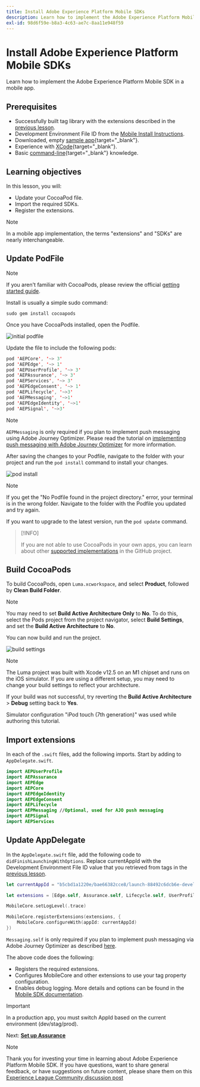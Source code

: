 ```yaml
---
title: Install Adobe Experience Platform Mobile SDKs
description: Learn how to implement the Adobe Experience Platform Mobile SDK in a mobile app.
exl-id: 98d6f59e-b8a3-4c63-ae7c-8aa11e948f59
---
```

# Install Adobe Experience Platform Mobile SDKs

Learn how to implement the Adobe Experience Platform Mobile SDK in a mobile app.

## Prerequisites

* Successfully built tag library with the extensions described in the [previous lesson](configure-tags.md).
* Development Environment File ID from the [Mobile Install Instructions](configure-tags.md#generate-sdk-install-instructions).
* Downloaded, empty [sample app](https://github.com/Adobe-Marketing-Cloud/Luma-iOS-Mobile-App){target="_blank"}.
* Experience with [XCode](https://developer.apple.com/xcode/){target="_blank"}.
* Basic [command-line](https://en.wikipedia.org/wiki/Command-line_interface){target="_blank"} knowledge.

## Learning objectives

In this lesson, you will:

* Update your CocoaPod file.
* Import the required SDKs.
* Register the extensions.

>[!NOTE]
>
>In a mobile app implementation, the terms "extensions" and "SDKs" are nearly interchangeable.


## Update PodFile

>[!NOTE]
>
> If you aren't familiar with CocoaPods, please review the official [getting started guide](https://guides.cocoapods.org/using/getting-started.html).
    
Install is usually a simple sudo command:

```console
sudo gem install cocoapods
```

Once you have CocoaPods installed, open the Podfile.

![initial podfile](assets/mobile-install-initial-podfile.png)

Update the file to include the following pods:

```swift
pod 'AEPCore', '~> 3'
pod 'AEPEdge', '~> 1'
pod 'AEPUserProfile', '~> 3'
pod 'AEPAssurance', '~> 3'
pod 'AEPServices', '~> 3'
pod 'AEPEdgeConsent', '~> 1'
pod 'AEPLifecycle', '~>3'
pod 'AEPMessaging', '~>1'
pod 'AEPEdgeIdentity', '~>1'
pod 'AEPSignal', '~>3'
```

>[!NOTE]
>
> `AEPMessaging` is only required if you plan to implement push messaging using Adobe Journey Optimizer. Please read the tutorial on [implementing push messaging with Adobe Journey Optimizer](journey-optimizer-push.md) for more information.

After saving the changes to your Podfile, navigate to the folder with your project and run the `pod install` command to install your changes.

![pod install](assets/mobile-install-podfile-install.png)
        
>[!NOTE]
>
> If you get the "No Podfile found in the project directory." error, your terminal is in the wrong folder. Navigate to the folder with the Podfile you updated and try again.

If you want to upgrade to the latest version, run the `pod update` command.

>[!INFO]
>
>If you are not able to use CocoaPods in your own apps, you can learn about other [supported implementations](https://github.com/adobe/aepsdk-core-ios#binaries) in the GitHub project.

## Build CocoaPods

To build CocoaPods, open `Luma.xcworkspace`, and select **Product**, followed by **Clean Build Folder**.

>[!NOTE]
>
> You may need to set **Build Active Architecture Only** to **No**. To do this, select the Pods project from the project navigator, select **Build Settings**, and set the **Build Active Architecture** to **No**.

You can now build and run the project.

![build settings](assets/mobile-install-build-settings.png)

>[!NOTE]
>
>The Luma project was built with Xcode v12.5 on an M1 chipset and runs on the iOS simulator. If you are using a different setup, you may need to change your build settings to reflect your architecture.
>
>If your build was not successful, try reverting the **Build Active Architecture** > **Debug** setting back to **Yes**.
>
>Simulator configuration "iPod touch (7th generation)" was used while authoring this tutorial.

## Import extensions

In each of the `.swift` files, add the following imports. Start by adding to `AppDelegate.swift`.

```swift
import AEPUserProfile
import AEPAssurance
import AEPEdge
import AEPCore
import AEPEdgeIdentity
import AEPEdgeConsent
import AEPLifecycle
import AEPMessaging //Optional, used for AJO push messaging
import AEPSignal
import AEPServices
```

## Update AppDelegate

In the `AppDelegate.swift` file, add the following code to `didFinishLaunchingWithOptions`. Replace currentAppId with the Development Environment File ID value that you retrieved from tags in the [previous lesson](configure-tags.md).

```swift
let currentAppId = "b5cbd1a1220e/bae66382cce8/launch-88492c6dcb6e-development"

let extensions = [Edge.self, Assurance.self, Lifecycle.self, UserProfile.self, Consent.self, AEPEdgeIdentity.Identity.self, Messaging.self]

MobileCore.setLogLevel(.trace)

MobileCore.registerExtensions(extensions, {
    MobileCore.configureWith(appId: currentAppId)
})
```

`Messaging.self` is only required if you plan to implement push messaging via Adobe Journey Optimizer as described [here](journey-optimizer-push.md).

The above code does the following:

* Registers the required extensions.
* Configures MobileCore and other extensions to use your tag property configuration.
* Enables debug logging. More details and options can be found in the [Mobile SDK documentation](https://aep-sdks.gitbook.io/docs/getting-started/enable-debug-logging).

>[!IMPORTANT]
>In a production app, you must switch AppId based on the current environment (dev/stag/prod).
>

Next: **[Set up Assurance](assurance.md)**

>[!NOTE]
>
>Thank you for investing your time in learning about Adobe Experience Platform Mobile SDK. If you have questions, want to share general feedback, or have suggestions on future content, please share them on this [Experience League Community discussion post](https://experienceleaguecommunities.adobe.com/t5/adobe-experience-platform-launch/tutorial-discussion-implement-adobe-experience-cloud-in-mobile/td-p/443796)